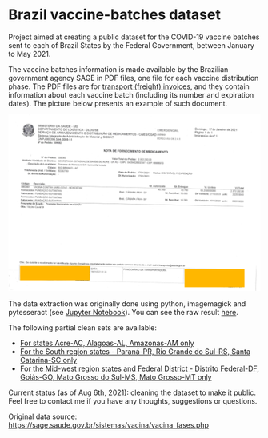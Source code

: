 # Brazil vaccine-batches dataset

Project aimed at creating a public dataset for the COVID-19 vaccine batches sent to each of Brazil States by the Federal Government, between January to May 2021. 

The vaccine batches information is made available by the Brazilian government agency SAGE in PDF files, one file for each vaccine distribution phase. The PDF files are for [transport (freight) invoices](https://en.wikipedia.org/wiki/Transport_document), and they contain information about each vaccine batch (including its number and expiration dates). The picture below presents an example of such document.

![Transportation invoice example](https://raw.githubusercontent.com/mirianbr/vaccine-batches/main/assets/OK-ac_fase1-quality-dpi-depth-bg.png)

The data extraction was originally done using python, imagemagick and pytesseract (see [Jupyter Notebook](https://github.com/mirianbr/vaccine-batches/blob/main/vaccine-batches-dataset.ipynb)). You can see the raw result [here](https://github.com/mirianbr/vaccine-batches/blob/main/csv/batches-raw.csv).

The following partial clean sets are available:
* [For states Acre-AC, Alagoas-AL, Amazonas-AM only](https://github.com/mirianbr/vaccine-batches/blob/main/csv/batches-AC%2C%20AL%2C%20AM.csv)
* [For the South region states - Paraná-PR, Rio Grande do Sul-RS, Santa Catarina-SC only](https://github.com/mirianbr/vaccine-batches/blob/main/csv/batches-PR%2C%20RS%2C%20SC.csv)
* [For the Mid-west region states and Federal District - Distrito Federal-DF, Goiás-GO, Mato Grosso do Sul-MS, Mato Grosso-MT only](https://github.com/mirianbr/vaccine-batches/blob/main/csv/batches-DF%2C%20GO%2C%20MS%2C%20MT.csv)

Current status (as of Aug 6th, 2021): cleaning the dataset to make it public. Feel free to contact me if you have any thoughts, suggestions or questions.

Original data source: https://sage.saude.gov.br/sistemas/vacina/vacina_fases.php
